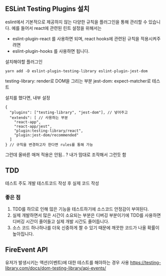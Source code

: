 ## ESLint Testing Plugins 설치

eslint에서 기본적으로 제공하지 않는 다양한 규칙을 플러그인을 통해 관리할 수 있습니다.
예를 들어서 react에 관련된 린트 설정을 위해서는

- eslint-plugin-react
  를 사용하면 되며, react hooks에 관련된 규칙을 적용시켜주려면
- eslint-plugin-hooks
  를 사용하면 됩니다.

설치해야할 플러그인

```
yarn add -D eslint-plugin-testing-library eslint-plugin-jest-dom
```

testing-library: render로 DOM을 그리는 부분
jest-dom: expect-matcher로 테스트

설치를 했다면, 내부 설정

```
{
  "plugins": ["testing-library", "jest-dom"], // 넣어주고
  "extends": [ // 사용하는 부분
    "react-app",
    "react-app/jest",
    "plugin:testing-library/react",
    "plugin:jest-dom/recommended"
  ]
} // 규칙을 변경하고자 한다면 rules를 통해 가능
```

그런데 올바른 매쳐 적용은 안됨.. ? 내가 맘대로 조작해서 그런듯 함

## TDD

테스트 주도 개발
테스트코드 작성 후 실제 코드 작성

### 좋은 점

1. TDD를 하므로 인해 많은 기능을 테스트하기에 소스코드 안정감이 부여된다.
2. 실제 개발하면서 많은 시간이 소요되는 부분은 디버깅 부분이기에 TDD를 사용하면 디버깅 시간이 줄어들고 실제 개발 시간도 줄어듭니다.
3. 소스 코드 하나하나를 더욱 신중하게 짤 수 있기 때문에 깨끗한 코드가 나올 확률이 높아집니다.

## FireEvent API

유저가 발생시키는 액션(이벤트)에 대한 테스트를 해야하는 경우 사용
https://testing-library.com/docs/dom-testing-library/api-events/

